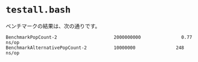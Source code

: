 # `testall.bash`

ベンチマークの結果は、次の通りです。

```
BenchmarkPopCount-2                     2000000000               0.77 ns/op
BenchmarkAlternativePopCount-2          10000000               248 ns/op
```
